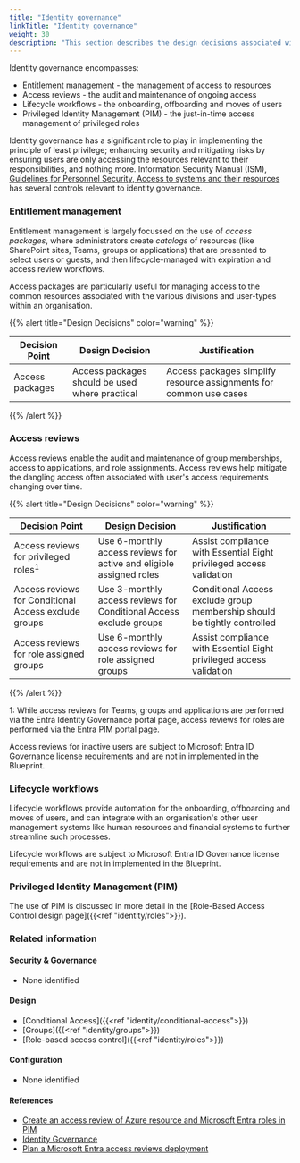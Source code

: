 ```yaml
---
title: "Identity governance"
linkTitle: "Identity governance"
weight: 30
description: "This section describes the design decisions associated with identity governance for system(s) built using ASD's Blueprint for Secure Cloud."
---
```


Identity governance encompasses:

- Entitlement management - the management of access to resources
- Access reviews - the audit and maintenance of ongoing access
- Lifecycle workflows - the onboarding, offboarding and moves of users
- Privileged Identity Management (PIM) - the just-in-time access management of privileged roles

Identity governance has a significant role to play in implementing the principle of least privilege; enhancing security and mitigating risks by ensuring users are only accessing the resources relevant to their responsibilities, and nothing more. Information Security Manual (ISM), [Guidelines for Personnel Security, Access to systems and their resources](https://www.cyber.gov.au/resources-business-and-government/essential-cyber-security/ism/cyber-security-guidelines/guidelines-personnel-security) has several controls relevant to identity governance.

### Entitlement management

Entitlement management is largely focussed on the use of *access packages*, where administrators create *catalogs* of resources (like SharePoint sites, Teams, groups or applications) that are presented to select users or guests, and then lifecycle-managed with expiration and access review workflows.

Access packages are particularly useful for managing access to the common resources associated with the various divisions and user-types within an organisation.

{{% alert title="Design Decisions" color="warning" %}}

| Decision Point  | Design Decision                                | Justification                                                      |
| --------------- | ---------------------------------------------- | ------------------------------------------------------------------ |
| Access packages | Access packages should be used where practical | Access packages simplify resource assignments for common use cases |

{{% /alert %}}

### Access reviews

Access reviews enable the audit and maintenance of group memberships, access to applications, and role assignments. Access reviews help mitigate the dangling access often associated with user's access requirements changing over time.

{{% alert title="Design Decisions" color="warning" %}}

| Decision Point                                       | Design Decision                                                     | Justification                                                            |
| ---------------------------------------------------- | ------------------------------------------------------------------- | ------------------------------------------------------------------------ |
| Access reviews for privileged roles<sup>1</sup>      | Use 6-monthly access reviews for active and eligible assigned roles | Assist compliance with Essential Eight privileged access validation      |
| Access reviews for Conditional Access exclude groups | Use 3-monthly access reviews for Conditional Access exclude groups  | Conditional Access exclude group membership should be tightly controlled |
| Access reviews for role assigned groups              | Use 6-monthly access reviews for role assigned groups               | Assist compliance with Essential Eight privileged access validation      |

{{% /alert %}}

1: While access reviews for Teams, groups and applications are performed via the Entra Identity Governance portal page, access reviews for roles are performed via the Entra PIM portal page.

Access reviews for inactive users are subject to Microsoft Entra ID Governance license requirements and are not in implemented in the Blueprint.

### Lifecycle workflows

Lifecycle workflows provide automation for the onboarding, offboarding and moves of users, and can integrate with an organisation's other user management systems like human resources and financial systems to further streamline such processes.

Lifecycle workflows are subject to Microsoft Entra ID Governance license requirements and are not in implemented in the Blueprint.

### Privileged Identity Management (PIM)

The use of PIM is discussed in more detail in the [Role-Based Access Control design page]({{<ref "identity/roles">}}).

### Related information

#### Security & Governance

- None identified

#### Design

- [Conditional Access]({{<ref "identity/conditional-access">}})
- [Groups]({{<ref "identity/groups">}})
- [Role-based access control]({{<ref "identity/roles">}})

#### Configuration

- None identified

#### References

- [Create an access review of Azure resource and Microsoft Entra roles in PIM](https://learn.microsoft.com/en-us/entra/id-governance/privileged-identity-management/pim-create-roles-and-resource-roles-review)
- [Identity Governance](https://learn.microsoft.com/entra/id-governance/identity-governance-overview)
- [Plan a Microsoft Entra access reviews deployment](https://learn.microsoft.com/en-us/entra/id-governance/deploy-access-reviews)
